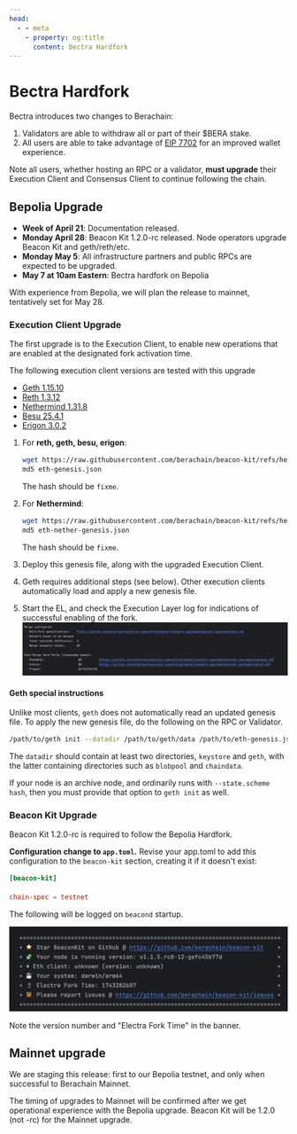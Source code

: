 ```yaml
---
head:
  - - meta
    - property: og:title
      content: Bectra Hardfork
---
```


# Bectra Hardfork

Bectra introduces two changes to Berachain:

1. Validators are able to withdraw all or part of their $BERA stake.
2. All users are able to take advantage of [EIP 7702](https://github.com/ethereum/EIPs/blob/master/EIPS/eip-7702.md) for an improved wallet experience.

Note all users, whether hosting an RPC or a validator, **must upgrade** their Execution Client and Consensus Client to continue following the chain.

## Bepolia Upgrade

- **Week of April 21**: Documentation released.
- **Monday April 28**: Beacon Kit 1.2.0-rc released. Node operators upgrade Beacon Kit and geth/reth/etc.
- **Monday May 5**: All infrastructure partners and public RPCs are expected to be upgraded.
- **May 7 at 10am Eastern**: Bectra hardfork on Bepolia

With experience from Bepolia, we will plan the release to mainnet, tentatively set for May 28.

### Execution Client Upgrade

The first upgrade is to the Execution Client, to enable new operations that are enabled at the designated fork activation time.

The following execution client versions are tested with this upgrade

- [Geth 1.15.10](https://github.com/ethereum/go-ethereum/releases/tag/v1.15.10)
- [Reth 1.3.12](https://github.com/paradigmxyz/reth/releases/tag/v1.3.12)
- [Nethermind 1.31.8](https://github.com/NethermindEth/nethermind/releases/tag/1.31.8)
- [Besu 25.4.1](https://github.com/hyperledger/besu/releases/tag/25.4.1)
- [Erigon 3.0.2](https://github.com/erigontech/erigon/releases/tag/v3.0.2)

1. For **reth, geth, besu, erigon**:

   ```bash
   wget https://raw.githubusercontent.com/berachain/beacon-kit/refs/heads/main/testing/networks/80069/eth-genesis.json
   md5 eth-genesis.json
   ```

   The hash should be `fixme`.

2. For **Nethermind**:

   ```bash
   wget https://raw.githubusercontent.com/berachain/beacon-kit/refs/heads/main/testing/networks/80069/eth-nether-genesis.json
   md5 eth-nether-genesis.json
   ```

   The hash should be `fixme`.

3. Deploy this genesis file, along with the upgraded Execution Client.

4. Geth requires additional steps (see below). Other execution clients automatically load and apply a new genesis file.

5. Start the EL, and check the Execution Layer log for indications of successful enabling of the fork.  
   ![Geth Startup Banner fixme refresh](assets/geth-banner.png)

#### Geth special instructions

Unlike most clients, `geth` does not automatically read an updated genesis file. To apply the new genesis file, do the following on the RPC or Validator.

```bash
/path/to/geth init --datadir /path/to/geth/data /path/to/eth-genesis.json
```

The `datadir` should contain at least two directories, `keystore` and `geth`, with the latter containing directories such as `blobpool` and `chaindata`.

If your node is an archive node, and ordinarily runs with `--state.scheme hash`, then you must provide that option to `geth init` as well.

### Beacon Kit Upgrade

Beacon Kit 1.2.0-rc is required to follow the Bepolia Hardfork.

**Configuration change to `app.toml`.** Revise your app.toml to add this configuration to the `beacon-kit` section, creating it if it doesn't exist:

```app.toml
[beacon-kit]

chain-spec = testnet
```

The following will be logged on `beacond` startup.

![Beacon Kit Hard Fork fixme replace](assets/beacond-banner.png)

Note the version number and "Electra Fork Time" in the banner.

## Mainnet upgrade

We are staging this release: first to our Bepolia testnet, and only when successful to Berachain Mainnet.

The timing of upgrades to Mainnet will be confirmed after we get operational experience with the Bepolia upgrade. Beacon Kit will be 1.2.0 (not -rc) for the Mainnet upgrade.
